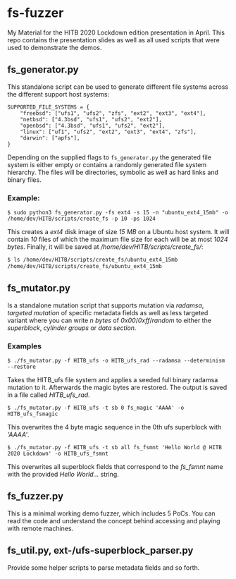# fs-fuzzer
My Material for the HITB 2020 Lockdown edition presentation in April.
This repo contains the presentation slides as well as all used scripts that were used to demonstrate the demos.

## fs_generator.py

This standalone script can be used to generate different file systems across the different support host systems:

```
SUPPORTED_FILE_SYSTEMS = {
    "freebsd": ["ufs1", "ufs2", "zfs", "ext2", "ext3", "ext4"],
    "netbsd": ["4.3bsd", "ufs1", "ufs2", "ext2"],
    "openbsd": ["4.3bsd", "ufs1", "ufs2", "ext2"],
    "linux": ["uf1", "ufs2", "ext2", "ext3", "ext4", "zfs"],
    "darwin": ["apfs"],
}
```

Depending on the supplied flags to `fs_generator.py` the generated file system is either empty or contains a randomly generated file system hierarchy.
The files will be directories, symbolic as well as hard links and binary files.

### Example:

```
$ sudo python3 fs_generator.py -fs ext4 -s 15 -n "ubuntu_ext4_15mb" -o /home/dev/HITB/scripts/create_fs -p 10 -ps 1024
```

This creates a *ext4* disk image of size *15 MB* on a Ubuntu host system.
It will contain *10* files of which the maximum file size for each will be at most *1024 bytes*.
Finally, it will be saved at */home/dev/HITB/scripts/create_fs/*:

```bash
$ ls /home/dev/HITB/scripts/create_fs/ubuntu_ext4_15mb
/home/dev/HITB/scripts/create_fs/ubuntu_ext4_15mb
```


## fs_mutator.py

Is a standalone mutation script that supports mutation via *radamsa*, *targeted mutation* of specific metadata fields as well as less targeted variant
where you can write *n bytes* of *0x00*/*0xff*/*random* to either the *superblock*, *cylinder groups* or *data section*.

### Examples

```
$ ./fs_mutator.py -f HITB_ufs -o HITB_ufs_rad --radamsa --determinism --restore
```

Takes the HITB_ufs file system and applies a seeded full binary radamsa mutation to it.
Afterwards the magic bytes are restored.
The output is saved in a file called *HITB_ufs_rad*.


```
$ ./fs_mutator.py -f HITB_ufs -t sb 0 fs_magic 'AAAA' -o HITB_ufs_fsmagic
```
This overwrites the 4 byte magic sequence in the 0th ufs superblock with *'AAAA'*.

```
$ ./fs_mutator.py -f HITB_ufs -t sb all fs_fsmnt 'Hello World @ HITB 2020 Lockdown' -o HITB_ufs_fsmnt
```
This overwrites all superblock fields that correspond to the *fs_fsmnt* name with the provided *Hello World...* string.


## fs_fuzzer.py

This is a minimal working demo fuzzer, which includes 5 PoCs. 
You can read the code and understand the concept behind accessing and playing with remote machines.

## fs_util.py, ext-/ufs-superblock_parser.py

Provide some helper scripts to parse metadata fields and so forth.
